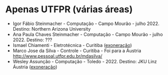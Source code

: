 # Apenas UTFPR (várias áreas)

- Igor Fábio Steinmacher - Computação - Campo Mourão - julho 2022. Destino: Northern Arizona University
- Ana Paula Chaves Steinmacher - Computação - Campo Mourão -  julho 2022. Destino: ???
- Ismael Chiamenti - Eletrotécnica - Curitiba ([exoneração](https://www.in.gov.br/web/dou/-/portaria-de-pessoal-gabir/utfpr-n-1.009-de-20-de-junho-de-2022-410075894))
- Marco Jose da Silva - Controle - Curitiba - Foi para a Áustria http://www.pessoal.utfpr.edu.br/mdasilva/
- Wesley Assunção - Computação - Toledo - 2022. Destino: JKU Linz Áustria ([exoneração](https://www.in.gov.br/web/dou/-/portaria-de-pessoal-gabir/utfpr-n-92-de-21-de-janeiro-de-2021-300779236))
